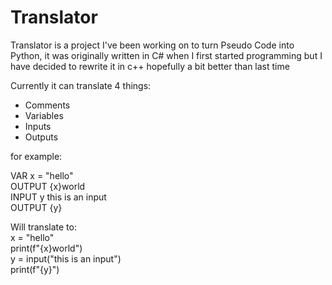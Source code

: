 # Translator
Translator is a project I've been working on to turn Pseudo Code into Python, it was originally written in C# when I first started programming but I have decided to rewrite it in c++ hopefully a bit better than last time

Currently it can translate 4 things:
- Comments
- Variables
- Inputs
- Outputs

for example:

VAR x = "hello"  
OUTPUT {x}world  
INPUT y this is an input  
OUTPUT {y}  

Will translate to:  
x = "hello"  
print(f"{x}world")  
y = input("this is an input")  
print(f"{y}")  

